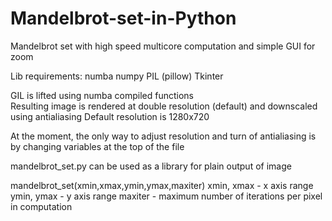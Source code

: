 # Mandelbrot-set-in-Python
Mandelbrot set with high speed multicore computation and simple GUI for zoom

Lib requirements:
  numba
  numpy
  PIL (pillow)
  Tkinter
  
GIL is lifted using numba compiled functions  
Resulting image is rendered at double resolution (default) and downscaled using antialiasing
Default resolution is 1280x720

At the moment, the only way to adjust resolution and turn of antialiasing is by changing variables at the top of the file

mandelbrot_set.py can be used as a library for plain output of image 
 
mandelbrot_set(xmin,xmax,ymin,ymax,maxiter)
xmin, xmax - x axis range
ymin, ymax - y axis range
maxiter - maximum number of iterations per pixel in computation